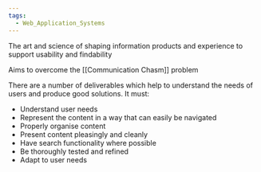 ```yaml
---
tags:
  - Web_Application_Systems
---
```

The art and science of shaping information products and experience to support usability and findability

Aims to overcome the [[Communication Chasm]] problem

There are a number of deliverables which help to understand the needs of users and produce good solutions. It must:
- Understand user needs
- Represent the content in a way that can easily be navigated
- Properly organise content
- Present content pleasingly and cleanly
- Have search functionality where possible
- Be thoroughly tested and refined
- Adapt to user needs
